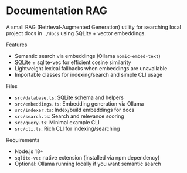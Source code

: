 # Documentation RAG

A small RAG (Retrieval-Augmented Generation) utility for searching local project docs in `./docs` using SQLite + vector embeddings.

Features
- Semantic search via embeddings (Ollama `nomic-embed-text`)
- SQLite + sqlite-vec for efficient cosine similarity
- Lightweight lexical fallbacks when embeddings are unavailable
- Importable classes for indexing/search and simple CLI usage

Files
- `src/database.ts`: SQLite schema and helpers
- `src/embeddings.ts`: Embedding generation via Ollama
- `src/indexer.ts`: Index/build embeddings for docs
- `src/search.ts`: Search and relevance scoring
- `src/query.ts`: Minimal example CLI
- `src/cli.ts`: Rich CLI for indexing/searching

Requirements
- Node.js 18+
- `sqlite-vec` native extension (installed via npm dependency)
- Optional: Ollama running locally if you want semantic search

